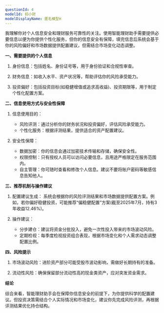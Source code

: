 ```yaml
---
questionId: 4
modelId: 蚂小财
modelDisplayName: 匿名模型H
---
```

我理解你对个人信息安全和理财服务可靠性的关注。使用智能理财助手需要提供必要信息以便为你提供个性化服务，但你的信息安全有保障，填完信息后系统会基于你的风险偏好和市场数据提供配置建议，但需结合市场变化动态调整。


**一、需要提供的个人信息**

1. 身份信息：包括姓名、身份证号等，用于身份验证和合规性审查。

2. 财务信息：如收入水平、资产状况等，帮助评估你的风险承受能力。

3. 投资偏好：包括投资目标(如稳健增值或追求高收益)、投资期限等，用于制定个性化配置方案。

**二、信息使用方式与安全性保障**

1. 信息使用目的：
   - 风险评测：通过分析你的财务状况和投资偏好，评估风险承受能力。
   - 个性化服务：根据评测结果，提供适合的资产配置建议。

2. 安全性保障：
   - 数据加密：你的信息会通过加密技术传输和存储，确保安全性。
   - 权限控制：只有授权人员可以访问必要信息，且用途严格限定在服务范围内。
   - 自主管理：你可随时查看和修改个人信息。建议不要将账户密码等敏感信息告知他人。

**三、推荐机制与操作建议**

1. 配置建议生成：
   系统会根据你的风险评测结果和市场数据提供配置方案。例如，若你偏好稳健投资，可能推荐“偏稳健配置”方案(截至2025年7月，持有3年收益12.46%)。

2. 操作建议：
   - 分步建仓：建议将资金分批投入，避免一次性投入带来的市场波动风险。
   - 定期检视：每季度检视投资组合表现，根据市场变化和个人需求动态调整配置比例。

**四、风险提示**

1. 市场波动风险：进阶资产部分可能受股市波动影响，需做好长期持有的准备。

2. 流动性风险：确保保留部分流动性高的现金类资产，应对突发资金需求。

**结论**

综合来看，智能理财助手会在保障你信息安全的前提下，为你提供科学的配置建议。但投资决策需结合个人实际情况和市场变化，建议你先完成风险评测，再根据评测结果优化持仓结构。
